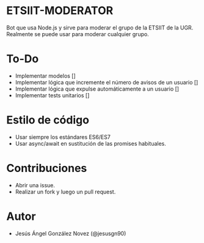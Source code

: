 # ETSIIT-MODERATOR

Bot que usa Node.js y sirve para moderar el grupo de la ETSIIT de la UGR. Realmente se puede usar para moderar cualquier grupo.

# To-Do

- Implementar modelos []
- Implementar lógica que incremente el número de avisos de un usuario []
- Implementar lógica que expulse automáticamente a un usuario []
- Implementar tests unitarios []

# Estilo de código
- Usar siempre los estándares ES6/ES7
- Usar async/await en sustitución de las promises habituales.

# Contribuciones
- Abrir una issue.
- Realizar un fork y luego un pull request.

# Autor
- Jesús Ángel González Novez (@jesusgn90)